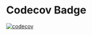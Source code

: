 # Codecov Badge
[![codecov](https://codecov.io/gh/ralonsodeniz/docker-test/branch/master/graph/badge.svg?token=TYBX4JOFA4)](https://codecov.io/gh/ralonsodeniz/docker-test)
